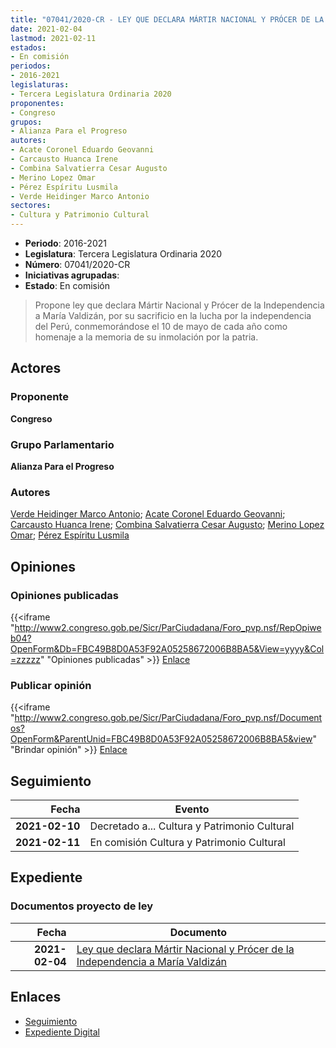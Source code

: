 ```yaml
---
title: "07041/2020-CR - LEY QUE DECLARA MÁRTIR NACIONAL Y PRÓCER DE LA INDEPENDENCIA A MARÍA VALDIZÁN"
date: 2021-02-04
lastmod: 2021-02-11
estados:
- En comisión
periodos:
- 2016-2021
legislaturas:
- Tercera Legislatura Ordinaria 2020
proponentes:
- Congreso
grupos:
- Alianza Para el Progreso
autores:
- Acate Coronel Eduardo Geovanni
- Carcausto Huanca Irene
- Combina Salvatierra Cesar Augusto
- Merino Lopez Omar
- Pérez Espíritu Lusmila
- Verde Heidinger Marco Antonio
sectores:
- Cultura y Patrimonio Cultural
---
```

- **Periodo**: 2016-2021
- **Legislatura**: Tercera Legislatura Ordinaria 2020
- **Número**: 07041/2020-CR
- **Iniciativas agrupadas**: 
- **Estado**: En comisión

> Propone ley que declara Mártir Nacional y Prócer de la Independencia a María Valdizán, por su sacrificio en la lucha por la independencia del Perú, conmemorándose el 10 de mayo de cada año como homenaje a la memoria de su inmolación por la patria.


## Actores

### Proponente

**Congreso**

### Grupo Parlamentario

**Alianza Para el Progreso**

### Autores

[Verde Heidinger Marco Antonio](mailto:mailto:mverde@congreso.gob.pe); [Acate Coronel Eduardo Geovanni](mailto:mailto:eacate@congreso.gob.pe); [Carcausto Huanca Irene](mailto:mailto:icarcausto@congreso.gob.pe); [Combina Salvatierra Cesar Augusto](mailto:mailto:ccombina@congreso.gob.pe); [Merino Lopez Omar](mailto:mailto:omerino@congreso.gob.pe); [Pérez Espíritu Lusmila](mailto:mailto:lperez@congreso.gob.pe)

## Opiniones

### Opiniones publicadas

{{<iframe "http://www2.congreso.gob.pe/Sicr/ParCiudadana/Foro_pvp.nsf/RepOpiweb04?OpenForm&Db=FBC49B8D0A53F92A05258672006B8BA5&View=yyyy&Col=zzzzz" "Opiniones publicadas" >}}
[Enlace](http://www2.congreso.gob.pe/Sicr/ParCiudadana/Foro_pvp.nsf/RepOpiweb04?OpenForm&Db=FBC49B8D0A53F92A05258672006B8BA5&View=yyyy&Col=zzzzz)

### Publicar opinión

{{<iframe "http://www2.congreso.gob.pe/Sicr/ParCiudadana/Foro_pvp.nsf/Documentos?OpenForm&ParentUnid=FBC49B8D0A53F92A05258672006B8BA5&view" "Brindar opinión" >}}
[Enlace](http://www2.congreso.gob.pe/Sicr/ParCiudadana/Foro_pvp.nsf/Documentos?OpenForm&ParentUnid=FBC49B8D0A53F92A05258672006B8BA5&view)


## Seguimiento

| Fecha | Evento |
|------:|--------|
| **2021-02-10** | Decretado a... Cultura y Patrimonio Cultural |
| **2021-02-11** | En comisión Cultura y Patrimonio Cultural |

## Expediente

### Documentos proyecto de ley

| Fecha | Documento |
|------:|-----------|
| **2021-02-04** | [Ley que declara Mártir Nacional y Prócer de la Independencia a María Valdizán](https://leyes.congreso.gob.pe/Documentos/2016_2021/Proyectos_de_Ley_y_de_Resoluciones_Legislativas/PL07041-20210204.pdf) |

## Enlaces

- [Seguimiento](http://www2.congreso.gob.pe/Sicr/TraDocEstProc/CLProLey2016.nsf/f7fff46988ca05b1052578e100829cc7/d977fa753f3dcccf052586730003aa8d?OpenDocument)
- [Expediente Digital](http://www2.congreso.gob.pe/Sicr/TraDocEstProc/Expvirt_2011.nsf/visbusqptramdoc1621/07041?opendocument)

